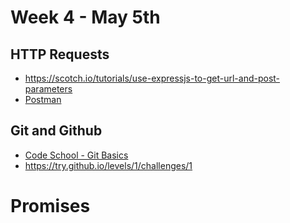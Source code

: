 # Week 4 - May  5th


## HTTP Requests
- https://scotch.io/tutorials/use-expressjs-to-get-url-and-post-parameters
- [Postman](https://www.getpostman.com/)

## Git and Github
- [Code School - Git Basics](https://www.codeschool.com/courses/try-git)
- https://try.github.io/levels/1/challenges/1

# Promises
